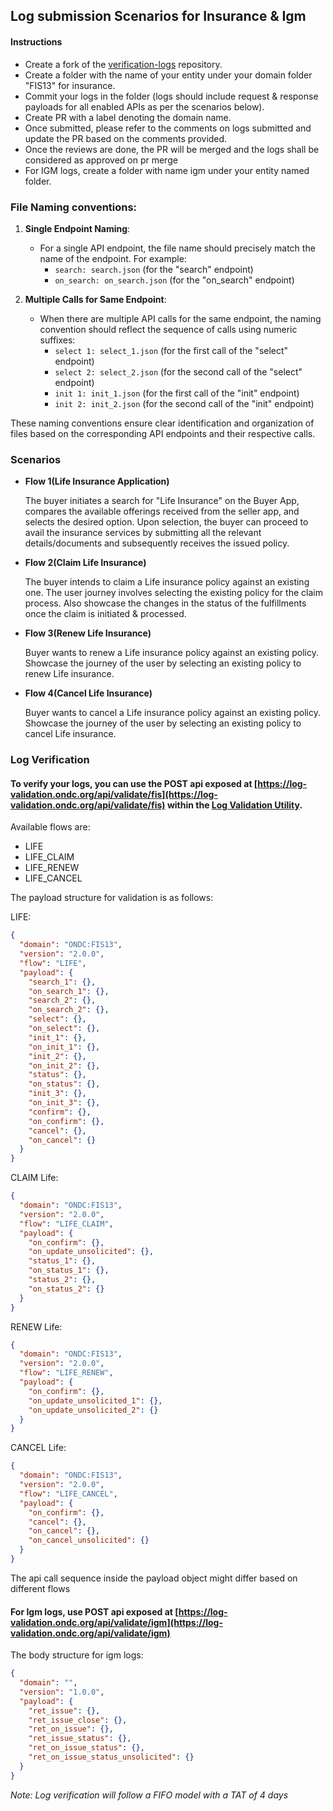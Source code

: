 ## Log submission Scenarios for Insurance & Igm

#### Instructions

- Create a fork of the [verification-logs](https://github.com/ONDC-Official/verification-logs) repository.
- Create a folder with the name of your entity under your domain folder "FIS13" for insurance.
- Commit your logs in the folder (logs should include request & response payloads for all enabled APIs as per the scenarios below).
- Create PR with a label denoting the domain name.
- Once submitted, please refer to the comments on logs submitted and update the PR based on the comments provided.
- Once the reviews are done, the PR will be merged and the logs shall be considered as approved on pr merge
- For IGM logs, create a folder with name igm under your entity named folder.

### File Naming conventions:

1. **Single Endpoint Naming**:

   - For a single API endpoint, the file name should precisely match the name of the endpoint. For example:
     - `search: search.json` (for the "search" endpoint)
     - `on_search: on_search.json` (for the "on_search" endpoint)

2. **Multiple Calls for Same Endpoint**:

   - When there are multiple API calls for the same endpoint, the naming convention should reflect the sequence of calls using numeric suffixes:
     - `select 1: select_1.json` (for the first call of the "select" endpoint)
     - `select 2: select_2.json` (for the second call of the "select" endpoint)
     - `init 1: init_1.json` (for the first call of the "init" endpoint)
     - `init 2: init_2.json` (for the second call of the "init" endpoint)

These naming conventions ensure clear identification and organization of files based on the corresponding API endpoints and their respective calls.

### Scenarios

- **Flow 1(Life Insurance Application)**

  The buyer initiates a search for "Life Insurance" on the Buyer App, compares the available offerings received from the seller app, and selects the desired option. Upon selection, the buyer can proceed to avail the insurance services by submitting all the relevant details/documents and subsequently receives the issued policy.

- **Flow 2(Claim Life Insurance)**

  The buyer intends to claim a Life insurance policy against an existing one. The user journey involves selecting the existing policy for the claim process. Also showcase the changes in the status of the fulfillments once the claim is initiated & processed.

- **Flow 3(Renew Life Insurance)**

  Buyer wants to renew a Life insurance policy against an existing policy. Showcase the journey of the user by selecting an existing policy to renew Life insurance.

- **Flow 4(Cancel Life Insurance)**

  Buyer wants to cancel a Life insurance policy against an existing policy. Showcase the journey of the user by selecting an existing policy to cancel Life insurance.

### Log Verification

#### To verify your logs, you can use the POST api exposed at [https://log-validation.ondc.org/api/validate/fis](https://log-validation.ondc.org/api/validate/fis) within the [Log Validation Utility](https://github.com/ONDC-Official/log-validation-utility).

Available flows are:

- LIFE
- LIFE_CLAIM
- LIFE_RENEW
- LIFE_CANCEL

The payload structure for validation is as follows:

LIFE:

```json
{
  "domain": "ONDC:FIS13",
  "version": "2.0.0",
  "flow": "LIFE",
  "payload": {
    "search_1": {},
    "on_search_1": {},
    "search_2": {},
    "on_search_2": {},
    "select": {},
    "on_select": {},
    "init_1": {},
    "on_init_1": {},
    "init_2": {},
    "on_init_2": {},
    "status": {},
    "on_status": {},
    "init_3": {},
    "on_init_3": {},
    "confirm": {},
    "on_confirm": {},
    "cancel": {},
    "on_cancel": {}
  }
}
```

CLAIM Life:

```json
{
  "domain": "ONDC:FIS13",
  "version": "2.0.0",
  "flow": "LIFE_CLAIM",
  "payload": {
    "on_confirm": {},
    "on_update_unsolicited": {},
    "status_1": {},
    "on_status_1": {},
    "status_2": {},
    "on_status_2": {}
  }
}
```

RENEW Life:

```json
{
  "domain": "ONDC:FIS13",
  "version": "2.0.0",
  "flow": "LIFE_RENEW",
  "payload": {
    "on_confirm": {},
    "on_update_unsolicited_1": {},
    "on_update_unsolicited_2": {}
  }
}
```

CANCEL Life:

```json
{
  "domain": "ONDC:FIS13",
  "version": "2.0.0",
  "flow": "LIFE_CANCEL",
  "payload": {
    "on_confirm": {},
    "cancel": {},
    "on_cancel": {},
    "on_cancel_unsolicited": {}
  }
}
```

The api call sequence inside the payload object might differ based on different flows

#### For Igm logs, use POST api exposed at [https://log-validation.ondc.org/api/validate/igm](https://log-validation.ondc.org/api/validate/igm)

The body structure for igm logs:

```json
{
  "domain": "",
  "version": "1.0.0",
  "payload": {
    "ret_issue": {},
    "ret_issue_close": {},
    "ret_on_issue": {},
    "ret_issue_status": {},
    "ret_on_issue_status": {},
    "ret_on_issue_status_unsolicited": {}
  }
}
```

_Note: Log verification will follow a FIFO model with a TAT of 4 days_
